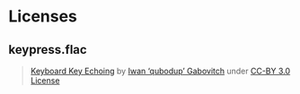 # Licenses

## keypress.flac

> [Keyboard Key Echoing](http://freesound.org/people/qubodup/sounds/211608) 
> by [Iwan ‘qubodup’ Gabovitch](http://freesound.org/people/qubodup) 
> under [CC-BY 3.0 License](http://creativecommons.org/licenses/by/3.0/legalcode)
